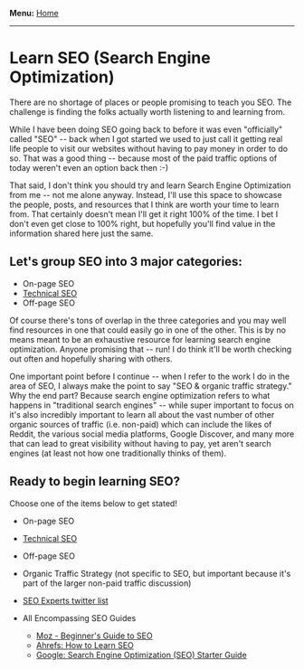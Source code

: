 <b>Menu:</b> <a href="/">Home</a>
<hr>

# Learn SEO (Search Engine Optimization)

There are no shortage of places or people promising to teach you SEO. The challenge is finding the folks actually worth listening to and learning from.

While I have been doing SEO going back to before it was even "officially" called "SEO" -- back when I got started we used to just call it getting real life people to visit
our websites without having to pay money in order to do so. That was a good thing -- because most of the paid traffic options of today weren't even an option back then :-)

That said, I don't think you should try and learn Search Engine Optimization from me -- not me alone anyway. Instead, I'll use this space to showcase the people, posts, 
and resources that I think are worth your time to learn from. That certainly doesn't mean I'll get it right 100% of the time. I bet I don't even get close to 100% right, but hopefully you'll find
value in the information shared here just the same.

## Let's group SEO into 3 major categories:

* On-page SEO
* <a href="technical-seo" title="Technical SEO">Technical SEO</a>
* Off-page SEO

Of course there's tons of overlap in the three categories and you may well find resources in one that could easily go in one of the other. This is by no means meant to
be an exhaustive resource for learning search engine optimization. Anyone promising that -- run! I do think it'll be worth checking out often and hopefully sharing with others.

One important point before I continue -- when I refer to the work I do in the area of SEO, I always make the point to say "SEO & organic traffic strategy." 
Why the end part? Because search engine optimization refers to what happens in "traditional search engines" -- while super important to focus on it's also incredibly 
important to learn all about the vast number of other organic sources of traffic (i.e. non-paid) which can include the likes of Reddit, the various social media platforms, Google Discover, and many more that can lead to great visibility without having to pay, yet aren't search engines (at least not how one traditionally thinks of them).

## Ready to begin learning SEO? 
Choose one of the items below to get stated!

* On-page SEO
* <a href="technical-seo" title="Learn Technical SEO">Technical SEO</a>
* Off-page SEO
* Organic Traffic Strategy (not specific to SEO, but important because it's part of the larger non-paid traffic discussion)

* <a href="https://twitter.com/i/lists/225581017">SEO Experts twitter list</a>

* All Encompassing SEO Guides
  - <a href="https://moz.com/beginners-guide-to-seo">Moz - Beginner's Guide to SEO</a>
  - <a href="https://ahrefs.com/blog/learn-seo/">Ahrefs: How to Learn SEO</a>
  - <a href="https://support.google.com/webmasters/answer/7451184?hl=en">Google: Search Engine Optimization (SEO) Starter Guide</a>
